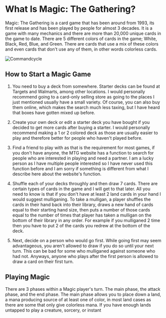# What Is Magic: The Gathering?

Magic: The Gathering is a card game that has been around from 1993, its first release and has been played by people for almost 3 decades. It is a game with many mechanics and there are more than 20,000 unique cards in the game to date. There are 5 different colors of cards in the game; White, Black, Red, Blue, and Green. There are cards that use a mix of these colors and even cards that don't use any of them, in other words colorless cards.

![Commandcycle](https://user-images.githubusercontent.com/105888980/169730913-5e032002-1be6-439f-a898-79bfd6416e8d.jpg)


## How to Start a Magic Game

1. You need to buy a deck from somewhere. Starter decks can be found at Targets and Walmarts, among other locations. I would personally recommend going to a card-only selling store as going to the places I just mentioned usually have a small variety. Of course, you can also buy them online, which makes the search much less taxing, but I have heard that boxes have gotten mixed up before.

2. Create your own deck or edit a starter deck you have bought if you decided to get more cards after buying a starter. I would personally recommend making a 1 or 2 colored deck as those are usually easier to play and therefore better for people who haven't played before.

3. Find a friend to play with as that is the requirement for most games, if you don't have anyone, the MTG website has a function to search for people who are interested in playing and need a partner. I am a lucky person as I have multiple people interested so I have never used this function before and I am sorry if something is different from what I describe here about the website's function.

4. Shuffle each of your decks throughly and then draw 7 cards. There are certain types of cards in the game and I will get to that later. All you need to know is that if you don't have at least 2 land cards in your hand I would suggest mulliganing. To take a mulligan, a player shuffles the cards in their hand back into their library, draws a new hand of cards equal to their starting hand size, then puts a number of those cards equal to the number of times that player has taken a mulligan on the bottom of their library in any order. For example if you mulliganed 2 time then you have to put 2 of the cards you redrew at the bottom of the deck.

5. Next, decide on a person who would go first. While going first may seem advantageous, you aren't allowed to draw if you do so until your next turn. This can be bad for some who mulliganed against someone who had not. Anyways, anyone who plays after the first person is allowed to draw a card on their first turn.

## Playing Magic 

There are 3 phases within a Magic player's turn. The main phase, the attack phase, and the end phase. The main phase allows you to place down a land, a mana producing source of at least one of color, in most land cases as there are some that only give colorless mana. If you have enough lands untapped to play a creature, sorcery, or instant
